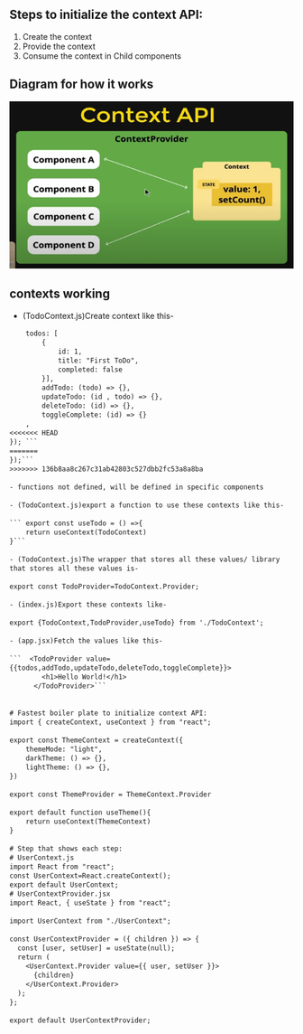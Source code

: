 ## Steps to initialize the context API:

1. Create the context
2. Provide the context
3. Consume the context in Child components

## Diagram for how it works

![diagram](diagram.png)

## contexts working

- (TodoContext.js)Create context like this-

```export const TodoContext = createContext({
    todos: [
        {
            id: 1,
            title: "First ToDo",
            completed: false
        }],
        addTodo: (todo) => {},
        updateTodo: (id , todo) => {},
        deleteTodo: (id) => {},
        toggleComplete: (id) => {}
    ,
<<<<<<< HEAD
}); ```
=======
});```
>>>>>>> 136b8aa8c267c31ab42803c527dbb2fc53a8a8ba

- functions not defined, will be defined in specific components

- (TodoContext.js)export a function to use these contexts like this-

``` export const useTodo = () =>{
    return useContext(TodoContext)
}```

- (TodoContext.js)The wrapper that stores all these values/ library that stores all these values is-

export const TodoProvider=TodoContext.Provider;

- (index.js)Export these contexts like-

export {TodoContext,TodoProvider,useTodo} from './TodoContext';

- (app.jsx)Fetch the values like this-

```  <TodoProvider value={{todos,addTodo,updateTodo,deleteTodo,toggleComplete}}>
        <h1>Hello World!</h1>
      </TodoProvider>```


# Fastest boiler plate to initialize context API:
import { createContext, useContext } from "react";

export const ThemeContext = createContext({
    themeMode: "light",
    darkTheme: () => {},
    lightTheme: () => {},
})

export const ThemeProvider = ThemeContext.Provider

export default function useTheme(){
    return useContext(ThemeContext)
}

# Step that shows each step:
# UserContext.js
import React from "react";
const UserContext=React.createContext();
export default UserContext;
# UserContextProvider.jsx
import React, { useState } from "react";

import UserContext from "./UserContext";

const UserContextProvider = ({ children }) => {
  const [user, setUser] = useState(null);
  return (
    <UserContext.Provider value={{ user, setUser }}>
      {children}
    </UserContext.Provider>
  );
};

export default UserContextProvider;
````
